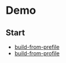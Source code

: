 

# Demo


## Start

* [build-from-prefile](start/build-from-prefile)
* [build-from-profile](start/build-from-profile)




